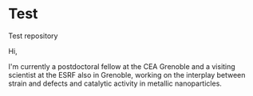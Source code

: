 # Test
Test repository

Hi,

I'm currently a postdoctoral fellow at the CEA Grenoble and a visiting scientist at the ESRF also in Grenoble, working on the interplay between strain and defects and catalytic activity in metallic nanoparticles.
